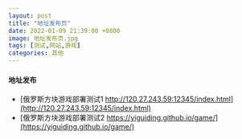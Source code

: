 ```yaml
---
layout: post
title: "地址发布页"
date: 2022-01-09 21:39:00 +0800
image: 地址发布页.jpg
tags: [测试,网站,游戏]
categories: 其他
---
```


#### 地址发布
<!-- * [游戏部署测试(后端暂不支持https服务器,谷歌浏览器无法正常访问)](https://YiguiDing.github.io/Bliep.io-Client/index.html) -->
* [俄罗斯方块游戏部署测试1 http://120.27.243.59:12345/index.html](http://120.27.243.59:12345/index.html)
* [俄罗斯方块游戏部署测试2 https://yiguiding.github.io/game/](https://yiguiding.github.io/game/)
